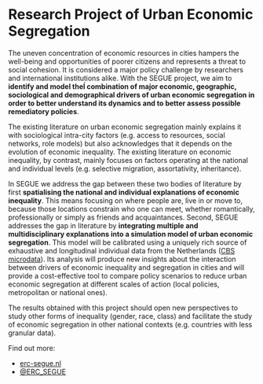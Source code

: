 # Research Project of Urban Economic Segregation

The uneven concentration of economic resources in cities hampers the well-being and opportunities of poorer citizens and represents a threat to social cohesion. It is considered a major policy challenge by researchers and international institutions alike. With the SEGUE project, we aim to **identify and model theÍ combination of major economic, geographic, sociological and demographical drivers of urban economic segregation in order to better understand its dynamics and to better assess possible remediatory policies**. 

The existing literature on urban economic segregation mainly explains it with sociological  intra-city factors (e.g. access to resources, social networks, role models) but also acknowledges that it depends on the evolution of economic inequality. The existing literature on economic inequality, by contrast, mainly focuses on factors operating at the national and individual levels (e.g. selective migration, assortativity, inheritance). 

In SEGUE we address the gap between these two bodies of literature by first **spatialising the national and individual explanations of economic inequality**. This means focusing on where people are, live in or move to, because those locations constrain who one can meet, whether romantically, professionally or simply as friends and acquaintances. Second, SEGUE addresses the gap in literature by **integrating multiple and multidisciplinary explanations into a simulation model of urban economic segregation**. This model will be calibrated using a uniquely rich source of exhaustive and longitudinal individual data from the Netherlands ([CBS microdata](https://www.cbs.nl/en-gb/our-services/customised-services-microdata/microdata-conducting-your-own-research)). Its analysis will produce new insights about the interaction between drivers of economic inequality and segregation in cities and will provide a cost-effective tool to compare policy scenarios to reduce urban economic segregation at different scales of action (local policies, metropolitan or national ones). 

The results obtained with this project should open new perspectives to study other forms of inequality (gender, race, class) and facilitate the study of economic segregation in other national contexts (e.g. countries with less granular data).



Find out more:

- [erc-segue.nl](https://www.erc-segue.nl/)
- [@ERC_SEGUE](https://twitter.com/ERC_SEGUE)
